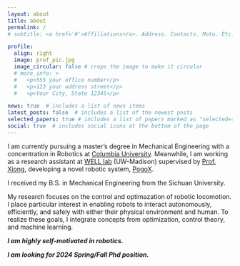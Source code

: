 ```yaml
---
layout: about
title: about
permalink: /
# subtitle: <a href='#'>Affiliations</a>. Address. Contacts. Moto. Etc.

profile:
  align: right
  image: prof_pic.jpg
  image_circular: false # crops the image to make it circular
  # more_info: >
  #   <p>555 your office number</p>
  #   <p>123 your address street</p>
  #   <p>Your City, State 12345</p>

news: true  # includes a list of news items
latest_posts: false  # includes a list of the newest posts
selected_papers: true # includes a list of papers marked as "selected={true}"
social: true  # includes social icons at the bottom of the page
---
```


I am currently pursuing a master’s degree in Mechanical Engineering with a concentration in Robotics at [Columbia University](https://www.me.columbia.edu/). Meanwhile, I am working as a research assistant at [WELL lab](https://well.robotics.wisc.edu/) (UW-Madison) supervised by [Prof. Xiong](https://www.xiaobinxiong.info/about), developing a novel robotic system, [PogoX](https://arxiv.org/abs/2309.13737). 

I received my B.S. in Mechanical Engineering from the Sichuan University. 

My research focuses on the control and optimazation of robotic locomotion. I place particular interest in enabling robots to interact autonomously, efficiently, and safely with either their physical environment and human. To realize these goals, I integrate concepts from optimization, control theory, and machine learning.

***I am highly self-motivated in robotics.***

***I am looking for 2024 Spring/Fall Phd position.***

<!-- Put your address / P.O. box / other info right below your picture. You can also disable any of these elements by editing `profile` property of the YAML header of your `_pages/about.md`. Edit `_bibliography/papers.bib` and Jekyll will render your [publications page](/al-folio/publications/) automatically.

Link to your social media connections, too. This theme is set up to use [Font Awesome icons](http://fortawesome.github.io/Font-Awesome/) and [Academicons](https://jpswalsh.github.io/academicons/), like the ones below. Add your Facebook, Twitter, LinkedIn, Google Scholar, or just disable all of them. -->